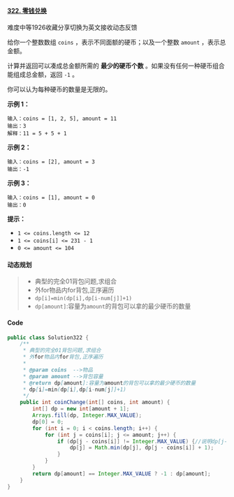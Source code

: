 #### [322. 零钱兑换](https://leetcode.cn/problems/coin-change/)

难度中等1926收藏分享切换为英文接收动态反馈

给你一个整数数组 `coins` ，表示不同面额的硬币；以及一个整数 `amount` ，表示总金额。

计算并返回可以凑成总金额所需的 **最少的硬币个数** 。如果没有任何一种硬币组合能组成总金额，返回 `-1` 。

你可以认为每种硬币的数量是无限的。

**示例 1：**

```
输入：coins = [1, 2, 5], amount = 11
输出：3 
解释：11 = 5 + 5 + 1
```

**示例 2：**

```
输入：coins = [2], amount = 3
输出：-1
```

**示例 3：**

```
输入：coins = [1], amount = 0
输出：0
```

**提示：**

- `1 <= coins.length <= 12`
- `1 <= coins[i] <= 231 - 1`
- `0 <= amount <= 104`

#### 动态规划

> * 典型的完全01背包问题,求组合
> * 外for物品内for背包,正序遍历
> * `dp[i]=min(dp[i],dp[i-num[j]]+1)`
> * `dp[amount]`:容量为`amount`的背包可以拿的最少硬币的数量

#### Code

```java
public class Solution322 {
    /**
     * 典型的完全01背包问题,求组合
     * 外for物品内for背包,正序遍历
     *
     * @param coins  -->物品
     * @param amount -->背包容量
     * @return dp[amount]:容量为amount的背包可以拿的最少硬币的数量
     * dp[i]=min(dp[i],dp[i-num[j]]+1)
     */
    public int coinChange(int[] coins, int amount) {
        int[] dp = new int[amount + 1];
        Arrays.fill(dp, Integer.MAX_VALUE);
        dp[0] = 0;
        for (int i = 0; i < coins.length; i++) {
            for (int j = coins[i]; j <= amount; j++) {
                if (dp[j - coins[i]] != Integer.MAX_VALUE) {//说明dp[j-coins[i]]是初始值,则跳过
                    dp[j] = Math.min(dp[j], dp[j - coins[i]] + 1);
                }
            }
        }
        return dp[amount] == Integer.MAX_VALUE ? -1 : dp[amount];
    }
}
```